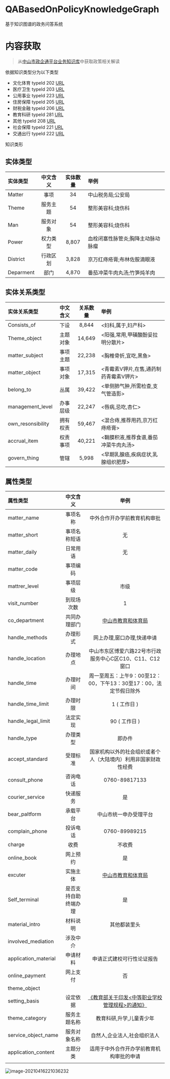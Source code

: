 # QABasedOnPolicyKnowledgeGraph
基于知识图谱的政务问答系统

# 内容获取

> 从[中山市政企通平台业务知识库](http://12345.zs.gov.cn/businessFile/queryBusinessKM.do)中获取政策相关解读

依据知识类型分为以下类型

- 文化体育 typeId 202 [URL](http://12345.zs.gov.cn/searchBF/searchFile.do?searchName=&typeId=202&dateSpan=&randomnumber=57247)
- 医疗卫生 typeId 203 [URL](http://12345.zs.gov.cn/searchBF/searchFile.do?searchName=&typeId=203&dateSpan=&randomnumber=86509)  
- 公用事业 typeId 223 [URL](http://12345.zs.gov.cn/searchBF/searchFile.do?searchName=&typeId=223&dateSpan=&randomnumber=80918)
- 住房保障 typeId 205 [URL](http://12345.zs.gov.cn/searchBF/searchFile.do?searchName=&typeId=205&dateSpan=&randomnumber=78526)
- 财税金融 typeId 206 [URL](http://12345.zs.gov.cn/searchBF/searchFile.do?searchName=&typeId=206&dateSpan=&randomnumber=21762)
- 教育科研 typeId 281 [URL](http://12345.zs.gov.cn/searchBF/searchFile.do?searchName=&typeId=281&dateSpan=&randomnumber=57752)
- 其他 typeId 208 [URL](http://12345.zs.gov.cn/searchBF/searchFile.do?searchName=&typeId=208&dateSpan=&randomnumber=1021)
- 社会保障 typeId 221 [URL](http://12345.zs.gov.cn/searchBF/searchFile.do?searchName=&typeId=221&dateSpan=&randomnumber=68239)
- 交通出行 typeId 222 [URL](http://12345.zs.gov.cn/searchBF/searchFile.do?searchName=&typeId=221&dateSpan=&randomnumber=68239)

知识类形

## 实体类型

| 实体类型  | 中文含义 | 实体数量 | 举例                              |
| :-------- | :------: | :------: | :-------------------------------- |
| Matter    |   事项   |    34    | 中山税务局;公安局                 |
| Theme     | 服务主题 |    54    | 整形美容科;烧伤科                 |
| Man   | 服务对象 |    54    | 整形美容科;烧伤科                 |
| Power     | 权力类型 |  8,807   | 血栓闭塞性脉管炎;胸降主动脉动脉瘤 |
| District  | 行政区划 |  3,828   | 京万红痔疮膏;布林佐胺滴眼液       |
| Deparment |   部门   |  4,870   | 番茄冲菜牛肉丸汤;竹笋炖羊肉       |


## 实体关系类型

| 实体关系类型      | 中文含义 | 关系数量 | 举例                                   |
| :---------------- | :------: | :------: | :------------------------------------- |
| Consists_of       |   下设   |  8,844   | <妇科,属于,妇产科>                     |
| Theme_object      | 主题对象 |  14,649  | <阳强,常用,甲磺酸酚妥拉明分散片>       |
| matter_subject    | 事项主题 |  22,238  | <胸椎骨折,宜吃,黑鱼>                   |
| matter_object     | 事项对象 |  17,315  | <青霉素V钾片,在售,通药制药青霉素V钾片> |
| belong_to         |   丛属   |  39,422  | <单侧肺气肿,所需检查,支气管造影>       |
| management_level  | 办事层级 |  22,247  | <唇病,忌吃,杏仁>                       |
| own_resonsibility | 拥有权责 |  59,467  | <混合痔,推荐用药,京万红痔疮膏>         |
| accrual_item      | 权责事项 |  40,221  | <鞘膜积液,推荐食谱,番茄冲菜牛肉丸汤>   |
| govern_thing      |   管辖   |  5,998   | <早期乳腺癌,疾病症状,乳腺组织肥厚>     |


## 属性类型

| 属性类型      |   中文含义   |            举例             |
| :------------ | :----------: | :-------------------------: |
|  matter_name   |   事项名称|中外合作开办学前教育机构审批|
| matter_short|事项名称短语|无|
|matter_daily|日常用语|无|
| matter_code |   事项编码||
| mattrer_level | 事项层级   |       市级      |
| visit_number | 到现场次数|1|
| co_department | 共同办理部门|[ 中山市教育和体育局](http://www.gdzwfw.gov.cn/portal/branch-hall?orgCode=324776913)|
| handle_methods | 办理形式 |网上办理,窗口办理,快递申请|
| handle_location | 办理地点|中山市东区博爱六路22号市行政服务中心C区C10、C11、C12窗口|
| handle_time | 办理时间|周一至周五：上午9：00至12：00，下午13：30至17：00，法定节假日除外|
| handle_time_limit | 办理时限|1 ( 工作日 )|
| handle_legal_limit|法定实现|90 ( 工作日 )|
| handle_type | 办理类型|即办件|
| accept_standard | 受理标准|国家机构以外的社会组织或者个人（大陆境内）利用非国家财政性经费|
| consult_phone | 咨询电话|0760-89817133|
| courier_service | 快递服务|是|
| bear_paltform | 承载平台|中山市统一申办受理平台|
| complain_phone | 投诉电话|0760-89989215|
| charge | 收费|不收费|
| online_book | 网上预约|是|
| excuter                         |       实施主体       |[中山市教育和体育局](http://www.gdzwfw.gov.cn/portal/branch-hall?orgCode=324776913)|
| Self_terminal                   | 是否支持自助终端办理 |是|
| material_intro | 材料说明|其他都装里头|
| involved_mediation | 涉及中介||
| application_material | 申请材料|申请正式建校可行性论证报告|
| online_payment | 网上支付|否|
| theme_object |                      ||
|   setting_basis  |设定依据|[《教育部关于印发<中等职业学校管理规程>的通知》](http://www.gd.gov.cn/zwgk/wjk/zcfgk/content/post_2521446.html)|
| theme_category       |服务主题名称|教育科研,升学,儿童青少年|
| service_object_name |服务对象名称|自然人,企业法人,社会组织法人|
|application_content|       主题分类       |适用于中外合作开办学前教育机构审批的申请|
|                      |                      ||

![image-20210416221036232](C:\Users\ckong\AppData\Roaming\Typora\typora-user-images\image-20210416221036232.png)